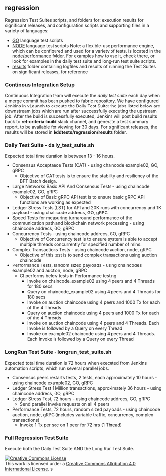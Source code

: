 ## regression
Regression Test Suites scripts, and folders for: execution results for
significant releases, and
configuration scripts and supporting files in a variety of languages:

- [GO](https://github.com/hyperledger/fabric/bddtests/regression/go)
  language test scripts
- [NODE](https://github.com/hyperledger/fabric/bddtests/regression/node)
  language test scripts
  Note: a flexible-use performance engine, which can be configured and used
  for a variety of tests, is located in the
  [node/performance](https://github.com/hyperledger/fabric/bddtests/regression/node/performance)
  folder.  For examples how to use it, check there, or look for examples in the
  daily test suite and long-run test suite scripts.
- [results](https://github.com/hyperledger/fabric/bddtests/regression/results)
  folder containing logfiles and results of running the Test Suites on
  significant releases, for reference


### Continous Integration Setup
Continuous Integration team will execute the *daily test suite* each day when a
merge commit has been pushed to fabric repository.
We have configured Jenkins in vLaunch to execute the Daily Test Suite:
the jobs listed below are downstream jobs which are run after successfully
executing the upstream job.
After the build is successfully executed, Jenkins will post build results
back to **rel-criteria-build** slack channel,
and generate a test summary report, to be available for viewing for 30 days.
For significant releases, the results will be stored
in **bddtests/regression/results** folder.


### Daily Test Suite - daily_test_suite.sh
Expected total time duration is between 13 - 16 hours.

* Consensus Acceptance Tests (CAT) - using chaincode example02, GO, gRPC
  - Objective of CAT tests is to ensure the stability and resiliency of the
    BFT Batch design.
* Large Networks Basic API And Consensus Tests - using chaincode example02,
  GO, gRPC
  - Objective of Basic gRPC API test is to ensure basic gRPC API functions
    are working as expected
* Ledger Stress Tests (LST) for API and 20K runs with concurrency and
  1K payload - using chaincode addrecs, GO, gRPC
* Speed Tests for measuring turnaround performance of the communication path
  and blockchain network processing - using chaincode addrecs, GO, gRPC
* Concurrency Tests - using chaincode addrecs, GO, gRPC
  - Objective of Concurrency test is to ensure system is able to accept
    multiple threads concurrently for specified number of mins.
* Complex Transactions Tests - using chaincode auction, node, gRPC
  - Objective of this test is to send complex transactions using
    auction chaincode
* Performance Tests, random sized payloads - using chaincodes example02
  and auction, node, gRPC
  - CI performs below tests in Performance testing
     * Invoke on chaincode_example02 using 4 peers and
       4 Threads for 180 secs
     * Query on chaincode_example02 using 4 peers and
       4 Threads for 180 secs
     * Invoke on auction chaincode using 4 peers and
       1000 Tx for each of the 4 Threads
     * Query on auction chaincode using 4 peers and
       1000 Tx for each of the 4 Threads
     * Invoke on auction chaincode using 4 peers and 4 Threads.
       Each Invoke is followed by a Query on every Thread
     * Invoke on example02 chaincode using 4 peers and 4 Threads.
Each Invoke is followed by a Query on every Thread


### LongRun Test Suite - longrun_test_suite.sh
Expected total time duration is 72 hours when executed from
Jenkins automation scripts, which run several parallel jobs.

* Consensus peers restarts tests, 2 tests, each approximately 10 hours -
  using chaincode example02, GO, gRPC
* Ledger Stress Test 1 Million transactions, approximately 36 hours -
  using chaincode addrecs, GO, gRPC
* Ledger Stress Test, 72 hours - using chaincode addrecs, GO, gRPC
  - Send parallel Invoke requests on all 4 peers
* Performance Tests, 72 hours, random sized payloads - using chaincode auction,
  node, gRPC (includes variable traffic, concurrency, complex transactions)
  - Invoke 1 Tx per sec on 1 peer for 72 hrs (1 Thread)


### Full Regression Test Suite
Execute both the Daily Test Suite AND the Long Run Test Suite.


<a rel="license" href="http://creativecommons.org/licenses/by/4.0/"><img alt="Creative Commons License" style="border-width:0" src="https://i.creativecommons.org/l/by/4.0/88x31.png" /></a><br />This work is licensed under a <a rel="license" href="http://creativecommons.org/licenses/by/4.0/">Creative Commons Attribution 4.0 International License</a>.
s
